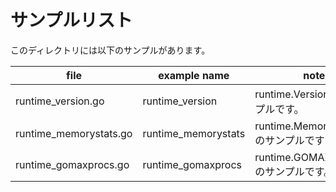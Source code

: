 # サンプルリスト

このディレクトリには以下のサンプルがあります。

|file|example name|note|
|----|------------|----|
|runtime\_version.go|runtime\_version|runtime.Version() のサンプルです。|
|runtime\_memorystats.go|runtime\_memorystats|runtime.MemoryStats() のサンプルです.|
|runtime\_gomaxprocs.go|runtime\_gomaxprocs|runtime.GOMAXPROCS() のサンプルです。|

